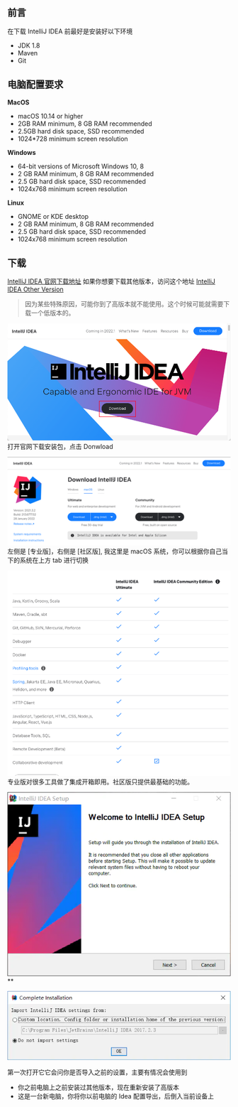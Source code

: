 ## 前言
在下载 IntelliJ IDEA 前最好是安装好以下环境

- JDK 1.8
- Maven
- Git
## 
## 电脑配置要求
**MacOS**

- macOS 10.14 or higher
- 2GB RAM minimum, 8 GB RAM recommended
- 2.5GB hard  disk space, SSD recommended
- 1024*728 minimum screen resolution

**Windows**

- 64-bit versions of Microsoft Windows 10, 8
- 2 GB RAM minimum, 8 GB RAM recommended
- 2.5 GB hard disk space, SSD recommended
- 1024x768 minimum screen resolution

**Linux**

- GNOME or KDE desktop
- 2 GB RAM minimum, 8 GB RAM recommended
- 2.5 GB hard disk space, SSD recommended
- 1024x768 minimum screen resolution

## 下载
[IntelliJ IDEA 官网下载地址](https://www.jetbrains.com/idea/) 如果你想要下载其他版本，访问这个地址 [IntelliJ IDEA Other Version](https://www.jetbrains.com/idea/download/other.html) 
> 因为某些特殊原因，可能你到了高版本就不能使用。这个时候可能就需要下载一个低版本的。

![image.png](./images/install-idea/bfd5bc9f7b42c7c90721b8e6f19c5080.png)<br />打开官网下载安装包，点击 Donwload

![image.png](./images/install-idea/186d4080b7b4077f96aabd1807d3ed5b.png)<br />左侧是 [专业版]，右侧是 [社区版], 我这里是 macOS 系统，你可以根据你自己当下的系统在上方 tab 进行切换

![image.png](./images/install-idea/8b6f5a9f2e1b221ee3577eaf46fdb2fa.png)<br />专业版对很多工具做了集成开箱即用。社区版只提供最基础的功能。

 ![](./images/install-idea/03e7547725529d3118d85fd4443eb36b.png)<br />**

![](./images/install-idea/126f7432674a4d8c32c071c8a30ca7fe.png)


第一次打开它它会问你是否导入之前的设置，主要有情况会使用到

- 你之前电脑上之前安装过其他版本，现在重新安装了高版本
- 这是一台新电脑，你将你以前电脑的 Idea 配置导出，后倒入当前设备上